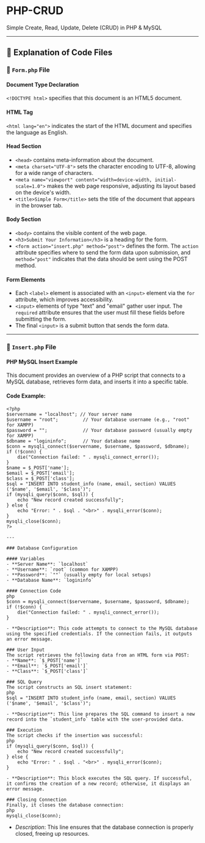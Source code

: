 # PHP-CRUD
Simple Create, Read, Update, Delete (CRUD) in PHP & MySQL

---

## 📝 Explanation of Code Files

### 📝 `Form.php` File

#### Document Type Declaration
`<!DOCTYPE html>` specifies that this document is an HTML5 document.

#### HTML Tag
`<html lang="en">` indicates the start of the HTML document and specifies the language as English.

#### Head Section
- `<head>` contains meta-information about the document.
- `<meta charset="UTF-8">` sets the character encoding to UTF-8, allowing for a wide range of characters.
- `<meta name="viewport" content="width=device-width, initial-scale=1.0">` makes the web page responsive, adjusting its layout based on the device's width.
- `<title>Simple Form</title>` sets the title of the document that appears in the browser tab.

#### Body Section
- `<body>` contains the visible content of the web page.
- `<h3>Submit Your Information</h3>` is a heading for the form.
- `<form action="insert.php" method="post">` defines the form. The `action` attribute specifies where to send the form data upon submission, and `method="post"` indicates that the data should be sent using the POST method.

#### Form Elements
- Each `<label>` element is associated with an `<input>` element via the `for` attribute, which improves accessibility.
- `<input>` elements of type "text" and "email" gather user input. The `required` attribute ensures that the user must fill these fields before submitting the form.
- The final `<input>` is a submit button that sends the form data.

---

### 📝 `Insert.php` File

#### PHP MySQL Insert Example

This document provides an overview of a PHP script that connects to a MySQL database, retrieves form data, and inserts it into a specific table.

#### Code Example:

```
<?php
$servername = "localhost"; // Your server name
$username = "root";         // Your database username (e.g., "root" for XAMPP)
$password = "";             // Your database password (usually empty for XAMPP)
$dbname = "logininfo";      // Your database name
$conn = mysqli_connect($servername, $username, $password, $dbname);
if (!$conn) {
    die("Connection failed: " . mysqli_connect_error());
}
$name = $_POST['name'];
$email = $_POST['email'];
$class = $_POST['class'];
$sql = "INSERT INTO student_info (name, email, section) VALUES ('$name', '$email', '$class')";
if (mysqli_query($conn, $sql)) {
    echo "New record created successfully";
} else {
    echo "Error: " . $sql . "<br>" . mysqli_error($conn);
}
mysqli_close($conn);
?>

---

### Database Configuration

#### Variables
- **Server Name**: `localhost`
- **Username**: `root` (common for XAMPP)
- **Password**: `""` (usually empty for local setups)
- **Database Name**: `logininfo`

#### Connection Code
php
$conn = mysqli_connect($servername, $username, $password, $dbname);
if (!$conn) {
    die("Connection failed: " . mysqli_connect_error());
}

- **Description**: This code attempts to connect to the MySQL database using the specified credentials. If the connection fails, it outputs an error message.

### User Input
The script retrieves the following data from an HTML form via POST:
- **Name**: `$_POST['name']`
- **Email**: `$_POST['email']`
- **Class**: `$_POST['class']`

### SQL Query
The script constructs an SQL insert statement:
php
$sql = "INSERT INTO student_info (name, email, section) VALUES ('$name', '$email', '$class')";

- **Description**: This line prepares the SQL command to insert a new record into the `student_info` table with the user-provided data.

### Execution
The script checks if the insertion was successful:
php
if (mysqli_query($conn, $sql)) {
    echo "New record created successfully";
} else {
    echo "Error: " . $sql . "<br>" . mysqli_error($conn);
}

- **Description**: This block executes the SQL query. If successful, it confirms the creation of a new record; otherwise, it displays an error message.

### Closing Connection
Finally, it closes the database connection:
php
mysqli_close($conn);
```
- *Description*: This line ensures that the database connection is properly closed, freeing up resources.



